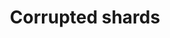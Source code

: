 ---
layout: item
title: Corrupted shards
item-id: 23824
datatable: true
id: 23824
name: "Corrupted shards"
members: true
lowalch: null
highalch: null
examine: "Shards of corrupted crystal, used to craft items within the Gauntlet."
monsters:
  - id: 9040
    name: "Corrupted Rat"
    members: true
    combat_level: 34
    wiki_url: "https://oldschool.runescape.wiki/w/Corrupted_Rat"
    drops:
      - quantity: "10-30"
        rarity: 1
        drop_requirements: null
  - id: 9041
    name: "Corrupted Spider"
    members: true
    combat_level: 32
    wiki_url: "https://oldschool.runescape.wiki/w/Corrupted_Spider"
    drops:
      - quantity: "10-30"
        rarity: 1
        drop_requirements: null
  - id: 9042
    name: "Corrupted Bat"
    members: true
    combat_level: 48
    wiki_url: "https://oldschool.runescape.wiki/w/Corrupted_Bat"
    drops:
      - quantity: "10-30"
        rarity: 1
        drop_requirements: null
  - id: 9043
    name: "Corrupted Unicorn"
    members: true
    combat_level: 64
    wiki_url: "https://oldschool.runescape.wiki/w/Corrupted_Unicorn"
    drops:
      - quantity: "50-105"
        rarity: 1
        drop_requirements: null
  - id: 9044
    name: "Corrupted Scorpion"
    members: true
    combat_level: 89
    wiki_url: "https://oldschool.runescape.wiki/w/Corrupted_Scorpion"
    drops:
      - quantity: "50-105"
        rarity: 1
        drop_requirements: null
  - id: 9045
    name: "Corrupted Wolf"
    members: true
    combat_level: 102
    wiki_url: "https://oldschool.runescape.wiki/w/Corrupted_Wolf"
    drops:
      - quantity: "50-105"
        rarity: 1
        drop_requirements: null
  - id: 9046
    name: "Corrupted Bear"
    members: true
    combat_level: 258
    wiki_url: "https://oldschool.runescape.wiki/w/Corrupted_Bear"
    drops:
      - quantity: null
        rarity: 1
        drop_requirements: null
  - id: 9047
    name: "Corrupted Dragon"
    members: true
    combat_level: 258
    wiki_url: "https://oldschool.runescape.wiki/w/Corrupted_Dragon"
    drops:
      - quantity: null
        rarity: 1
        drop_requirements: null
  - id: 9048
    name: "Corrupted Dark Beast"
    members: true
    combat_level: 258
    wiki_url: "https://oldschool.runescape.wiki/w/Corrupted_Dark_Beast"
    drops:
      - quantity: null
        rarity: 1
        drop_requirements: null
---